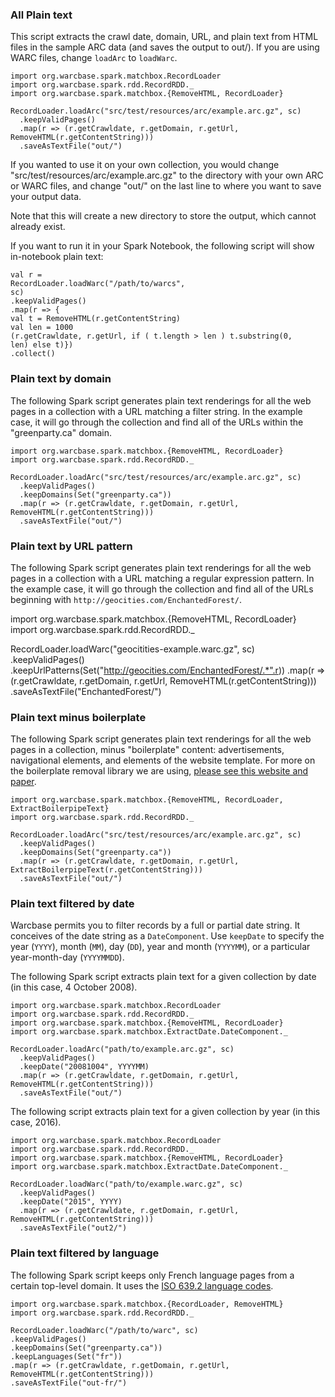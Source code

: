 ### All Plain text

This script extracts the crawl date, domain, URL, and plain text from HTML files in the sample ARC data (and saves the output to out/). If you are using WARC files, change `loadArc` to `loadWarc`.

```
import org.warcbase.spark.matchbox.RecordLoader
import org.warcbase.spark.rdd.RecordRDD._
import org.warcbase.spark.matchbox.{RemoveHTML, RecordLoader}

RecordLoader.loadArc("src/test/resources/arc/example.arc.gz", sc)
  .keepValidPages()
  .map(r => (r.getCrawldate, r.getDomain, r.getUrl, RemoveHTML(r.getContentString)))
  .saveAsTextFile("out/")
```

If you wanted to use it on your own collection, you would change "src/test/resources/arc/example.arc.gz" to the directory with your own ARC or WARC files, and change "out/" on the last line to where you want to save your output data.

Note that this will create a new directory to store the output, which cannot already exist.

If you want to run it in your Spark Notebook, the following script will show in-notebook plain text:

```
val r = 
RecordLoader.loadWarc("/path/to/warcs",
sc) 
.keepValidPages()
.map(r => { 
val t = RemoveHTML(r.getContentString) 
val len = 1000 
(r.getCrawldate, r.getUrl, if ( t.length > len ) t.substring(0, 
len) else t)}) 
.collect() 
```

### Plain text by domain

The following Spark script generates plain text renderings for all the web pages in a collection with a URL matching a filter string. In the example case, it will go through the collection and find all of the URLs within the "greenparty.ca" domain.

```
import org.warcbase.spark.matchbox.{RemoveHTML, RecordLoader}
import org.warcbase.spark.rdd.RecordRDD._

RecordLoader.loadArc("src/test/resources/arc/example.arc.gz", sc)
  .keepValidPages()
  .keepDomains(Set("greenparty.ca"))
  .map(r => (r.getCrawldate, r.getDomain, r.getUrl, RemoveHTML(r.getContentString)))
  .saveAsTextFile("out/")
```

### Plain text by URL pattern

The following Spark script generates plain text renderings for all the web pages in a collection with a URL matching a regular expression pattern. In the example case, it will go through the collection and find all of the URLs beginning with `http://geocities.com/EnchantedForest/`.

import org.warcbase.spark.matchbox.{RemoveHTML, RecordLoader}
import org.warcbase.spark.rdd.RecordRDD._

RecordLoader.loadWarc("geocitities-example.warc.gz", sc)
  .keepValidPages()
  .keepUrlPatterns(Set("http://geocities.com/EnchantedForest/.*".r))
  .map(r => (r.getCrawldate, r.getDomain, r.getUrl, RemoveHTML(r.getContentString)))
  .saveAsTextFile("EnchantedForest/")


### Plain text minus boilerplate

The following Spark script generates plain text renderings for all the web pages in a collection, minus "boilerplate" content: advertisements, navigational elements, and elements of the website template. For more on the boilerplate removal library we are using, [please see this website and paper](http://www.l3s.de/~kohlschuetter/boilerplate/).

```
import org.warcbase.spark.matchbox.{RemoveHTML, RecordLoader, ExtractBoilerpipeText}
import org.warcbase.spark.rdd.RecordRDD._

RecordLoader.loadArc("src/test/resources/arc/example.arc.gz", sc)
  .keepValidPages()
  .keepDomains(Set("greenparty.ca"))
  .map(r => (r.getCrawldate, r.getDomain, r.getUrl, ExtractBoilerpipeText(r.getContentString)))
  .saveAsTextFile("out/")
```

### Plain text filtered by date

Warcbase permits you to filter records by a full or partial date string. It conceives
of the date string as a `DateComponent`. Use `keepDate` to specify the year (`YYYY`), month (`MM`),
day (`DD`), year and month (`YYYYMM`), or a particular year-month-day (`YYYYMMDD`).

The following Spark script extracts plain text for a given collection by date (in this case, 4 October 2008). 

```
import org.warcbase.spark.matchbox.RecordLoader
import org.warcbase.spark.rdd.RecordRDD._
import org.warcbase.spark.matchbox.{RemoveHTML, RecordLoader}
import org.warcbase.spark.matchbox.ExtractDate.DateComponent._

RecordLoader.loadArc("path/to/example.arc.gz", sc)
  .keepValidPages()
  .keepDate("20081004", YYYYMM)
  .map(r => (r.getCrawldate, r.getDomain, r.getUrl, RemoveHTML(r.getContentString)))
  .saveAsTextFile("out/")
```

The following script extracts plain text for a given collection by year (in this case, 2016).

```
import org.warcbase.spark.matchbox.RecordLoader
import org.warcbase.spark.rdd.RecordRDD._
import org.warcbase.spark.matchbox.{RemoveHTML, RecordLoader}
import org.warcbase.spark.matchbox.ExtractDate.DateComponent._

RecordLoader.loadWarc("path/to/example.warc.gz", sc)
  .keepValidPages()
  .keepDate("2015", YYYY)
  .map(r => (r.getCrawldate, r.getDomain, r.getUrl, RemoveHTML(r.getContentString)))
  .saveAsTextFile("out2/")
```

### Plain text filtered by language

The following Spark script keeps only French language pages from a certain top-level domain. It uses the [ISO 639.2 language codes](https://www.loc.gov/standards/iso639-2/php/code_list.php).

```
import org.warcbase.spark.matchbox.{RecordLoader, RemoveHTML}
import org.warcbase.spark.rdd.RecordRDD._

RecordLoader.loadWarc("/path/to/warc", sc)
.keepValidPages()
.keepDomains(Set("greenparty.ca"))
.keepLanguages(Set("fr"))
.map(r => (r.getCrawldate, r.getDomain, r.getUrl, RemoveHTML(r.getContentString)))
.saveAsTextFile("out-fr/")
```
